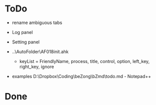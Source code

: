 # ToDo
* rename ambiguous tabs
* Log panel
* Setting panel

* ..\AutoFolder\AF018init.ahk
	* keyList = FriendlyName, process, title, control, option, left_key, right_key, ignore

* examples
D:\Dropbox\Coding\beZong\bZmd\todo.md - Notepad++

# Done 